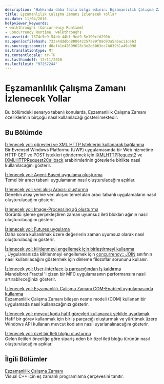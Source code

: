 ```yaml
---
description: 'Hakkında daha fazla bilgi edinin: Eşzamanlılık Çalışma Zamanı Izlenecek yollar'
title: Eşzamanlılık Çalışma Zamanı İzlenecek Yollar
ms.date: 11/04/2016
helpviewer_keywords:
- walkthroughs [Concurrency Runtime]
- Concurrency Runtime, walkthroughs
ms.assetid: 7374c5e9-54eb-44bf-9ed9-5e190cfd290b
ms.openlocfilehash: 733a4dddbd800042257a89f88d93a5a6ac11de63
ms.sourcegitcommit: d6af41e42699628c3e2e6063ec7b03931a49a098
ms.translationtype: MT
ms.contentlocale: tr-TR
ms.lasthandoff: 12/11/2020
ms.locfileid: "97257244"
---
```

# <a name="concurrency-runtime-walkthroughs"></a>Eşzamanlılık Çalışma Zamanı İzlenecek Yollar

Bu bölümdeki senaryo tabanlı konularda, Eşzamanlılık Çalışma Zamanı özelliklerinin birçoğu nasıl kullanılacağı gösterilmektedir.

## <a name="in-this-section"></a>Bu Bölümde

[İzlenecek yol: görevleri ve XML HTTP Isteklerini kullanarak bağlanma](../../parallel/concrt/walkthrough-connecting-using-tasks-and-xml-http-requests.md)<br/>
Bir Evrensel Windows Platformu (UWP) uygulamasında bir Web hizmetine HTTP GET ve POST istekleri göndermek için [IXMLHTTPRequest2](/windows/win32/api/msxml6/nn-msxml6-ixmlhttprequest2) ve [IXMLHTTPRequest2Callback](/windows/win32/api/msxml6/nn-msxml6-ixmlhttprequest2callback) arabirimlerinin görevlerle birlikte nasıl kullanılacağını gösterir.

[İzlenecek yol: Agent-Based uygulama oluşturma](../../parallel/concrt/walkthrough-creating-an-agent-based-application.md)<br/>
Temel bir aracı tabanlı uygulamanın nasıl oluşturulacağını açıklar.

[İzlenecek yol: veri akışı Aracısı oluşturma](../../parallel/concrt/walkthrough-creating-a-dataflow-agent.md)<br/>
Denetim akışı yerine veri akışını temel alan aracı tabanlı uygulamaların nasıl oluşturulacağını gösterir.

[İzlenecek yol: Image-Processing ağ oluşturma](../../parallel/concrt/walkthrough-creating-an-image-processing-network.md)<br/>
Görüntü işleme gerçekleştiren zaman uyumsuz ileti blokları ağının nasıl oluşturulacağını gösterir.

[İzlenecek yol: Futures uygulama](../../parallel/concrt/walkthrough-implementing-futures.md)<br/>
Daha sonra kullanılmak üzere değerlerin zaman uyumsuz olarak nasıl oluşturulacağını gösterir.

[İzlenecek yol: kilitlenmeyi engellemek için birleştirmeyi kullanma](../../parallel/concrt/walkthrough-using-join-to-prevent-deadlock.md)<br/>
, Uygulamanızda kilitlenmeyi engellemek için [concurrency:: JOIN](../../parallel/concrt/reference/join-class.md) sınıfının nasıl kullanılacağını göstermek için dinleme filozoflar sorununu kullanır.

[İzlenecek yol: User-Interface Iş parçacığından Iş kaldırma](../../parallel/concrt/walkthrough-removing-work-from-a-user-interface-thread.md)<br/>
Mandelbrot Fractal 'i çizen bir MFC uygulamasının performansını nasıl artırabileceğinizi gösterir.

[İzlenecek yol: Eşzamanlılık Çalışma Zamanı COM-Enabled uygulamasında kullanma](../../parallel/concrt/walkthrough-using-the-concurrency-runtime-in-a-com-enabled-application.md)<br/>
Eşzamanlılık Çalışma Zamanı bileşen nesne modeli (COM) kullanan bir uygulamada nasıl kullanacağınızı gösterir.

[İzlenecek yol: mevcut kodu hafif görevleri kullanacak şekilde uyarlamak](../../parallel/concrt/walkthrough-adapting-existing-code-to-use-lightweight-tasks.md)<br/>
Hafif bir görev kullanmak için bir iş parçacığı oluşturmak ve yürütmek üzere Windows API kullanan mevcut kodların nasıl uyarlanalınacağını gösterir.

[İzlenecek yol: özel bir Ileti bloğu oluşturma](../../parallel/concrt/walkthrough-creating-a-custom-message-block.md)<br/>
Gelen iletileri önceliğe göre sipariş eden bir özel ileti bloğu türünün nasıl oluşturulacağını açıklar.

## <a name="related-sections"></a>İlgili Bölümler

[Eşzamanlılık Çalışma Zamanı](../../parallel/concrt/concurrency-runtime.md)<br/>
Visual C++ için eş zamanlı programlama çerçevesini tanıtır.
